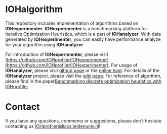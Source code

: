 # IOHalgorithm

This repository includes implementation of algorithms based on __IOHexperimenter__. __IOHexperimenter__ is a benchmarking platform for Iterative Optimization Heuristics, which is a part of __IOHanalyzer__. With data generated by __IOHexperimenter__, you can easily have performance analyze for your algorithm using __IOHanalyzer__

For introduction of __IOHexperimenter__, please visit [https://github.com/IOHprofiler/IOHexperimenter](https://github.com/IOHprofiler/IOHexperimenter).
For usage of __IOHanalyzer__, please visit [github page](https://github.com/IOHprofiler/IOHanalyzer) or the [online host](http://iohprofiler.liacs.nl).
For details of the __IOHanalyzer__ project, please visit the [wiki page](https://iohprofiler.github.io).
For reference of algorithm, please find in the paper[Benchmarking discrete optimization heuristics with IOHprofiler](https://dl.acm.org/citation.cfm?id=3326810).

# Contact
If you have any questions, comments or suggestions, please don't hesitate contacting us [IOHprofiler@liacs.leidenuniv.nl](IOHprofiler@liacs.leidenuniv.nl)!
